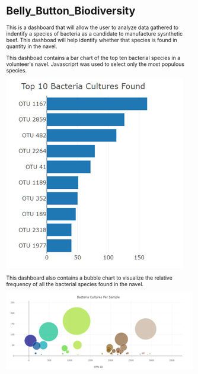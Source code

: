 # Belly_Button_Biodiversity
This is a dashboard that will allow the user to analyze data gathered to indentify a species of bacteria as a candidate to manufacture sysnthetic beef. This dashboad will help identify whether that species is found in quantity in the navel.

This dashboad contains a bar chart of the top ten bacterial species in a volunteer's navel. Javascriprt was used to select only the most populous species.

![](/Images/barchart.PNG)

This dashboard also contains a bubble chart to visualize the relative frequency of all the bacterial species found in the navel.

![](/Images/bubblechart.PNG)
